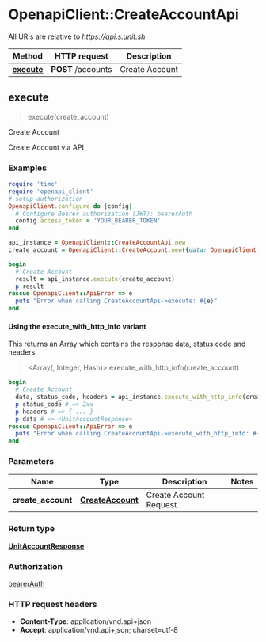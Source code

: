 # OpenapiClient::CreateAccountApi

All URIs are relative to *https://api.s.unit.sh*

| Method | HTTP request | Description |
| ------ | ------------ | ----------- |
| [**execute**](CreateAccountApi.md#execute) | **POST** /accounts | Create Account |


## execute

> <UnitAccountResponse> execute(create_account)

Create Account

Create Account via API 

### Examples

```ruby
require 'time'
require 'openapi_client'
# setup authorization
OpenapiClient.configure do |config|
  # Configure Bearer authorization (JWT): bearerAuth
  config.access_token = 'YOUR_BEARER_TOKEN'
end

api_instance = OpenapiClient::CreateAccountApi.new
create_account = OpenapiClient::CreateAccount.new({data: OpenapiClient::CreateCreditAccount.new}) # CreateAccount | Create Account Request

begin
  # Create Account
  result = api_instance.execute(create_account)
  p result
rescue OpenapiClient::ApiError => e
  puts "Error when calling CreateAccountApi->execute: #{e}"
end
```

#### Using the execute_with_http_info variant

This returns an Array which contains the response data, status code and headers.

> <Array(<UnitAccountResponse>, Integer, Hash)> execute_with_http_info(create_account)

```ruby
begin
  # Create Account
  data, status_code, headers = api_instance.execute_with_http_info(create_account)
  p status_code # => 2xx
  p headers # => { ... }
  p data # => <UnitAccountResponse>
rescue OpenapiClient::ApiError => e
  puts "Error when calling CreateAccountApi->execute_with_http_info: #{e}"
end
```

### Parameters

| Name | Type | Description | Notes |
| ---- | ---- | ----------- | ----- |
| **create_account** | [**CreateAccount**](CreateAccount.md) | Create Account Request |  |

### Return type

[**UnitAccountResponse**](UnitAccountResponse.md)

### Authorization

[bearerAuth](../README.md#bearerAuth)

### HTTP request headers

- **Content-Type**: application/vnd.api+json
- **Accept**: application/vnd.api+json; charset=utf-8

